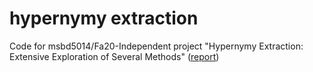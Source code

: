 # hypernymy extraction
Code for msbd5014/Fa20-Independent project "Hypernymy Extraction: Extensive Exploration of Several Methods" ([report](https://github.com/WillaFan/hypernymy-extraction/blob/master/_FILES_/5014report.pdf))
